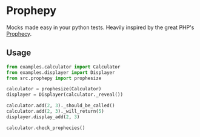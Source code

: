 # Prophepy

Mocks made easy in your python tests. Heavily inspired by the great PHP's [Prophecy](https://github.com/phpspec/prophecy).

## Usage

```python
from examples.calculator import Calculator
from examples.displayer import Displayer
from src.prophepy import prophesize

calculator = prophesize(Calculator)
displayer = Displayer(calculator._reveal())

calculator.add(2, 3)._should_be_called()
calculator.add(2, 3)._will_return(5)
displayer.display_add(2, 3)

calculator.check_prophecies()
```
